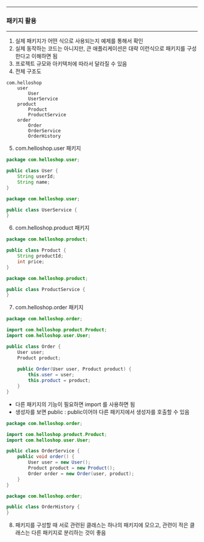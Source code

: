 -----
### 패키지 활용
-----
1. 실제 패키지가 어떤 식으로 사용되는지 예제를 통해서 확인
2. 실제 동작하는 코드는 아니지만, 큰 애플리케이션은 대략 이런식으로 패키지를 구성한다고 이해하면 됨
3. 프로젝트 규모와 아키텍처에 따라서 달라질 수 있음
4. 전체 구조도
```
com.helloshop
    user
        User
        UserService
    product
        Product
        ProductService
    order
        Order
        OrderService
        OrderHistory
```

5. com.helloshop.user 패키지
```java
package com.helloshop.user;

public class User {
    String userId;
    String name;
}
```
```java
package com.helloshop.user;

public class UserService {
}
```

6. com.helloshop.product 패키지
```java
package com.helloshop.product;

public class Product {
    String productId;
    int price;
}
```
```java
package com.helloshop.product;

public class ProductService {
}
```

7. com.helloshop.order 패키지
```java
package com.helloshop.order;

import com.helloshop.product.Product;
import com.helloshop.user.User;

public class Order {
    User user;
    Product product;
    
    public Order(User user, Product product) {
        this.user = user;
        this.product = product;
    }
}
```
   - 다른 패키지의 기능이 필요하면 import 를 사용하면 됨
   - 생성자를 보면 public : public이어야 다른 패키지에서 생성자를 호출할 수 있음

```java
package com.helloshop.order;

import com.helloshop.product.Product;
import com.helloshop.user.User;

public class OrderService {
    public void order() {
        User user = new User();
        Product product = new Product();
        Order order = new Order(user, product);
    }
}
```
```java
package com.helloshop.order;

public class OrderHistory {
}
```

8. 패키지를 구성할 때 서로 관련된 클래스는 하나의 패키지에 모으고, 관련이 적은 클래스는 다른 패키지로 분리하는 것이 좋음

